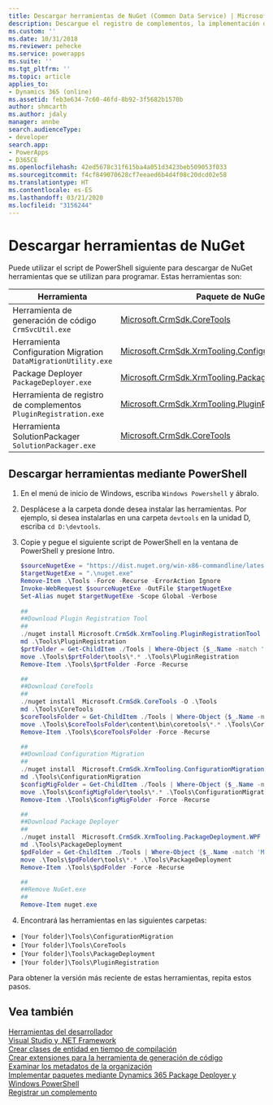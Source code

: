 ```yaml
---
title: Descargar herramientas de NuGet (Common Data Service) | Microsoft Docs
description: Descargue el registro de complementos, la implementación de paquetes y otras herramientas principales de Nuget.
ms.custom: ''
ms.date: 10/31/2018
ms.reviewer: pehecke
ms.service: powerapps
ms.suite: ''
ms.tgt_pltfrm: ''
ms.topic: article
applies_to:
- Dynamics 365 (online)
ms.assetid: feb3e634-7c60-46fd-8b92-3f5682b1570b
author: shmcarth
ms.author: jdaly
manager: annbe
search.audienceType:
- developer
search.app:
- PowerApps
- D365CE
ms.openlocfilehash: 42ed5678c31f615ba4a051d3423beb509053f033
ms.sourcegitcommit: f4cf849070628cf7eeaed6b4d4f08c20dcd02e58
ms.translationtype: HT
ms.contentlocale: es-ES
ms.lasthandoff: 03/21/2020
ms.locfileid: "3156244"
---
```

# <a name="download-tools-from-nuget"></a>Descargar herramientas de NuGet 

Puede utilizar el script de PowerShell siguiente para descargar de NuGet herramientas que se utilizan para programar. Estas herramientas son:

|Herramienta|Paquete de NuGet|
|-|-|
|Herramienta de generación de código `CrmSvcUtil.exe`|[Microsoft.CrmSdk.CoreTools](https://www.nuget.org/packages/Microsoft.CrmSdk.CoreTools)|
|Herramienta Configuration Migration `DataMigrationUtility.exe`|[Microsoft.CrmSdk.XrmTooling.ConfigurationMigration.Wpf](https://www.nuget.org/packages/Microsoft.CrmSdk.XrmTooling.ConfigurationMigration.Wpf)|
|Package Deployer `PackageDeployer.exe`|[Microsoft.CrmSdk.XrmTooling.PackageDeployment.WPF](https://www.nuget.org/packages/Microsoft.CrmSdk.XrmTooling.PackageDeployment.Wpf)|
|Herramienta de registro de complementos `PluginRegistration.exe` |[Microsoft.CrmSdk.XrmTooling.PluginRegistrationTool](https://www.nuget.org/packages/Microsoft.CrmSdk.XrmTooling.PluginRegistrationTool)|
|Herramienta SolutionPackager `SolutionPackager.exe`|[Microsoft.CrmSdk.CoreTools](https://www.nuget.org/packages/Microsoft.CrmSdk.CoreTools)|

## <a name="download-tools-using-powershell"></a>Descargar herramientas mediante PowerShell

1. En el menú de inicio de Windows, escriba `Windows Powershell` y ábralo.
1. Desplácese a la carpeta donde desea instalar las herramientas. Por ejemplo, si desea instalarlas en una carpeta `devtools` en la unidad D, escriba `cd D:\devtools`.
1. Copie y pegue el siguiente script de PowerShell en la ventana de PowerShell y presione Intro.

    ```powershell
    $sourceNugetExe = "https://dist.nuget.org/win-x86-commandline/latest/nuget.exe"
    $targetNugetExe = ".\nuget.exe"
    Remove-Item .\Tools -Force -Recurse -ErrorAction Ignore
    Invoke-WebRequest $sourceNugetExe -OutFile $targetNugetExe
    Set-Alias nuget $targetNugetExe -Scope Global -Verbose
        
    ##
    ##Download Plugin Registration Tool
    ##
    ./nuget install Microsoft.CrmSdk.XrmTooling.PluginRegistrationTool -O .\Tools
    md .\Tools\PluginRegistration
    $prtFolder = Get-ChildItem ./Tools | Where-Object {$_.Name -match 'Microsoft.CrmSdk.XrmTooling.PluginRegistrationTool.'}
    move .\Tools\$prtFolder\tools\*.* .\Tools\PluginRegistration
    Remove-Item .\Tools\$prtFolder -Force -Recurse
    
    ##
    ##Download CoreTools
    ##
    ./nuget install  Microsoft.CrmSdk.CoreTools -O .\Tools
    md .\Tools\CoreTools
    $coreToolsFolder = Get-ChildItem ./Tools | Where-Object {$_.Name -match 'Microsoft.CrmSdk.CoreTools.'}
    move .\Tools\$coreToolsFolder\content\bin\coretools\*.* .\Tools\CoreTools
    Remove-Item .\Tools\$coreToolsFolder -Force -Recurse

    ##
    ##Download Configuration Migration
    ##
    ./nuget install  Microsoft.CrmSdk.XrmTooling.ConfigurationMigration.Wpf -O .\Tools
    md .\Tools\ConfigurationMigration
    $configMigFolder = Get-ChildItem ./Tools | Where-Object {$_.Name -match 'Microsoft.CrmSdk.XrmTooling.ConfigurationMigration.Wpf.'}
    move .\Tools\$configMigFolder\tools\*.* .\Tools\ConfigurationMigration
    Remove-Item .\Tools\$configMigFolder -Force -Recurse
    
    ##
    ##Download Package Deployer 
    ##
    ./nuget install  Microsoft.CrmSdk.XrmTooling.PackageDeployment.WPF -O .\Tools
    md .\Tools\PackageDeployment
    $pdFolder = Get-ChildItem ./Tools | Where-Object {$_.Name -match 'Microsoft.CrmSdk.XrmTooling.PackageDeployment.Wpf.'}
    move .\Tools\$pdFolder\tools\*.* .\Tools\PackageDeployment
    Remove-Item .\Tools\$pdFolder -Force -Recurse

    ##
    ##Remove NuGet.exe
    ##
    Remove-Item nuget.exe    
    ```

1. Encontrará las herramientas en las siguientes carpetas:

- `[Your folder]\Tools\ConfigurationMigration`
- `[Your folder]\Tools\CoreTools`
- `[Your folder]\Tools\PackageDeployment`
- `[Your folder]\Tools\PluginRegistration`

Para obtener la versión más reciente de estas herramientas, repita estos pasos.

## <a name="see-also"></a>Vea también

[Herramientas del desarrollador](developer-tools.md)<br />
[Visual Studio y .NET Framework](org-service/visual-studio-dot-net-framework.md)<br />
[Crear clases de entidad en tiempo de compilación](/dynamics365/customer-engagement/developer/org-service/create-early-bound-entity-classes-code-generation-tool)<br />
[Crear extensiones para la herramienta de generación de código](org-service/extend-code-generation-tool.md)<br />
[Examinar los metadatos de la organización](browse-your-metadata.md)<br />
[Implementar paquetes mediante Dynamics 365 Package Deployer y Windows PowerShell](/dynamics365/customer-engagement/admin/deploy-packages-using-package-deployer-windows-powershell)<br />
[Registrar un complemento](register-plug-in.md)<br />
